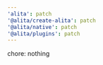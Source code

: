 ```yaml
---
'alita': patch
'@alita/create-alita': patch
'@alita/native': patch
'@alita/plugins': patch
---
```


chore: nothing
